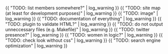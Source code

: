 ---
---
{{ "TODO: list members somewhere?" | log_warning }}
{{ "TODO: site map (at least for development purposes)" | log_warning }}
{{ "TODO: image" | log_warning }}
{{ "TODO: documentation of everything" | log_warning }}
{{ "TODO: plugin to validate HTML?" | log_warning }}
{{ "TODO: do not output unneccessary files (e.g. Makefile)" | log_warning }}
{{ "TODO: twitter presence?" | log_warning }}
{{ "TODO: women in logic?" | log_warning }}
{{ "TODO: check look without css" | log_warning }}
{{ "TODO: search engine optimization" | log_warning }}
